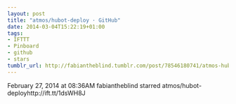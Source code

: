 ```yaml
---
layout: post
title: "atmos/hubot-deploy · GitHub"
date: 2014-03-04T15:22:19+01:00
tags:
- IFTTT
- Pinboard
- github
- stars
tumblr_url: http://fabiantheblind.tumblr.com/post/78546180741/atmos-hubot-deploy-github
---
```

February 27, 2014 at 08:36AM
fabiantheblind starred atmos/hubot-deployhttp://ift.tt/1dsWH8J
